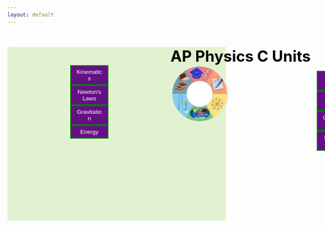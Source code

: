 ```yaml
---
layout: default
---
```

<html>
 <head>
    <title> JEHB Physics </title>
    <style>
        * {
            margin: 0;
            padding: 0;
        }
 
        .navbar {
            display: flex;
            align-items: center;
            justify-content: center;
            position: sticky;
            top: 0;
            cursor: pointer;
        }
 
        .background {
            background: #e2f2d1;
            background-blend-mode: darken;
            background-size: cover;
        }
 
        .nav-list {
            width: 70%;
            display: flex;
            align-items: center;
        }
 
        .logo {
            display: flex;
            justify-content: center;
            align-items: center;
        }
 
        .logo img {
            width: 180px;
            border-radius: 50px;
        }
 
        .nav-list li {
            list-style: none;
            padding: 26px 30px;
        }
 
        .nav-list li a {
            text-decoration: none;
            color: #e2f2d1;
        }
 
        .nav-list li a:hover {
            color: #e2f2d1;
        }
 
        .rightnav {
            width: 30%;
            text-align: left;
        }
 
        .firstsection {
            background-color:  #e2f2d1;  
            height: 400px;
        }
 
        .secondsection {
            background-color:  #e2f2d1; 
            height: 400px;
        }
 
        .box-main {
            display: flex;
            justify-content: center;
            align-items: center;
            color: black;
            width: 100%;
            margin-left: -90px;
            height: 120%;
        }
        .box-main2 {
            display: flex;
            justify-content: center;
            align-items: center;
            color: black;
            width: 50%;
            margin-left: 650px;
            margin-top: -425px;
        }
 
        .firsthalf {
            width: 50%;
            height: 50%
            flex-direction: column;
            justify-content: center;
        }
 

        .left {
            width:
        }
 
        .secondhalf img {
            width: 50%;
            border: 4px solid #e2f2d1;
            border-radius: 150px;
            display: block;
            margin-left: 250px;
            position: relative;
            top: -170px;

        }
        .thirdhalf {
            width: 50%;
            height: 50%;
            flex-direction: column;
            justify-content: center;
        }
 
 
        .text-big {
            font-family: 'Piazzolla', serif;
            white-space: nowrap;
            font-weight: bold;
            font-size: 35px;
            margin-left: 250px;
            text-align: center;
        }
 
        .text-small {
            font-size: 30px;
        }
 
        .btn {
            background-color: #650f84; 
            border: 2px solid green; 
            color: white; 
            padding: 10px 24px; 
            cursor: pointer; 
            width: 70%; 
            height: 100%
            display: block; 
            margin-left: auto;
            text-align: center;
        }
 
        .btn-sm {
            padding: 6px 10px;
            vertical-align: left;
            margin-left: auto;
            text-align: center;
        }
 
        .section {
            height: 400px;
            display: flex;
            align-items: center;
            justify-content: center;
            max-width: 90%;
            margin-left: -50px;
        }
 
        .section-Left {
            flex-direction: row-reverse;
        }
 
        .paras {
            padding: 0px 65px;
        }
 
        .thumbnail img {
            width: 250px;
            border: 2px solid white;
            border-radius: 26px;
            margin-top: 19px;
        }
 
        
        .center {
            text-align: center;
            display: block;
            margin-left: auto;
            margin-right: auto;
            width: 50%;
        }
 
        .text-footer {
            text-align: center;
            padding: 30px 0;
            font-family: 'Ubuntu', sans-serif;
            display: flex;
            justify-content: center;
            color: white;
        }
        .title {
        justify-content: center
        margin-left: 100px;

        #container {height: 100%; width:100%; font-size: 0;}

        #left, #middle, #right {display: inline-block; *display: inline; zoom: 1; vertical-align: top; font-size: 12px;}
        #left {width: 50%; background: blue;}
        #middle {width: 50%; background: green;}
        #right {width: 50%; background: yellow;}
}
    </style>
</head>

<body>
    <section class="firstsection">
        <div class="box-main center">
            <div class="firsthalf"> 
                <h1 class="text-big" id="web"> AP Physics C Units</h1>
                <a href="https://hetvit27.github.io/team9trimester2/kinematics"><button class="btn btn-sm"> Kinematics</button> </a>
                <a href="https://bgt072105.github.io/CSA-tri1-teamrepo/jupyter/2022/11/02/NewtonsLaws.html"><button class="btn btn-sm"> Newton's Laws</button> </a>
                <a href="https://bgt072105.github.io/CSA-tri1-teamrepo/jupyter/2022/11/02/Gravitation.html"><button class="btn btn-sm"> Gravitation</button> </a>
                <a href=" https://bgt072105.github.io/CSA-tri1-teamrepo/jupyter/2022/11/02/Electricforces.html"><button class="btn btn-sm"> Energy</button> </a>
            </div>
            <div class="secondhalf">
                <img title="Homepage Image" alt="Alt text" src="website.png" width="100" class="center">
            </div>
        </div>
        <div class="box-main2 right">
            <div class="thirdhalf">
                <a href="https://bgt072105.github.io/CSA-tri1-teamrepo/jupyter/2022/11/02/Kinematics.html"><button class="btn btn-sm"> Electric Forces</button> </a>
                <a href="https://bgt072105.github.io/CSA-tri1-teamrepo/jupyter/2022/11/02/NewtonsLaws.html"><button class="btn btn-sm"> Gauss's Law</button> </a>
                <a href="https://bgt072105.github.io/CSA-tri1-teamrepo/jupyter/2022/11/02/Gravitation.html"><button class="btn btn-sm"> Capacitance</button> </a>
                <a href=" https://bgt072105.github.io/CSA-tri1-teamrepo/jupyter/2022/11/02/Electricforces.html"><button class="btn btn-sm"> Magentic Fields</button> </a>
            </div>
        </div>
    </section>
</body>
</html>